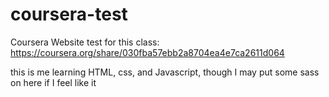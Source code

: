 # coursera-test
Coursera Website test
for this class: https://coursera.org/share/030fba57ebb2a8704ea4e7ca2611d064

this is me learning HTML, css, and Javascript, though I may put some sass on here if I feel like it
